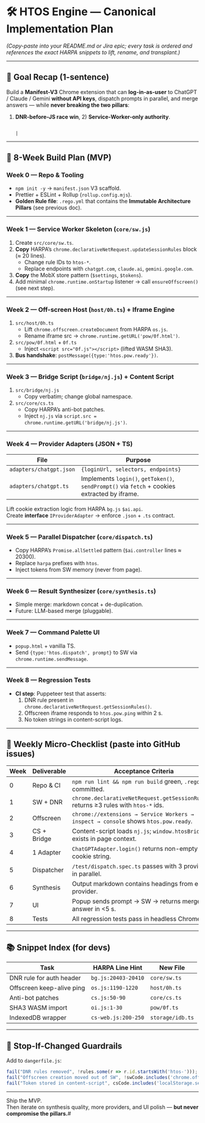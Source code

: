 # 🛠️ HTOS Engine — Canonical Implementation Plan  
*(Copy-paste into your README.md or Jira epic; every task is ordered and references the exact HARPA snippets to lift, rename, and transplant.)*

---

## 🎯 Goal Recap (1-sentence)
Build a **Manifest-V3** Chrome extension that can **log-in-as-user** to ChatGPT / Claude / Gemini **without API keys**, dispatch prompts in parallel, and merge answers — while **never breaking the two pillars**:  
1) **DNR-before-JS race win**, 2) **Service-Worker-only authority**.

                                                                                                                               |

---

## 📅 8-Week Build Plan (MVP)

### Week 0 — Repo & Tooling
- `npm init -y` → `manifest.json` V3 scaffold.  
- Prettier + ESLint + Rollup (`rollup.config.mjs`).  
- **Golden Rule file**: `.rego.yml` that contains the **Immutable Architecture Pillars** (see previous doc).  

---

### Week 1 — Service Worker Skeleton (`core/sw.js`)
1. Create `src/core/sw.ts`.  
2. **Copy** HARPA’s `chrome.declarativeNetRequest.updateSessionRules` block (≈ 20 lines).  
   - Change rule IDs to `htos-*`.  
   - Replace endpoints with `chatgpt.com`, `claude.ai`, `gemini.google.com`.  
3. **Copy** the MobX store pattern (`$settings`, `$tokens`).  
4. Add minimal `chrome.runtime.onStartup` listener → call `ensureOffscreen()` (see next step).

---

### Week 2 — Off-screen Host (`host/0h.ts`) + Iframe Engine
1. `src/host/0h.ts`  
   - Lift `chrome.offscreen.createDocument` from HARPA `os.js`.  
   - Rename iframe src → `chrome.runtime.getURL('pow/0f.html')`.  
2. `src/pow/0f.html` + `0f.ts`  
   - Inject `<script src="0f.js"></script>` (lifted WASM SHA3).  
3. **Bus handshake**: `postMessage({type:'htos.pow.ready'})`.

---

### Week 3 — Bridge Script (`bridge/nj.js`) + Content Script
1. `src/bridge/nj.js`  
   - Copy verbatim; change global namespace.  
2. `src/core/cs.ts`  
   - Copy HARPA’s anti-bot patches.  
   - Inject `nj.js` via `script.src = chrome.runtime.getURL('bridge/nj.js')`.

---

### Week 4 — Provider Adapters (JSON + TS)
| File | Purpose |
|------|---------|
| `adapters/chatgpt.json` | `{loginUrl, selectors, endpoints}` |
| `adapters/chatgpt.ts` | Implements `login()`, `getToken()`, `sendPrompt()` via `fetch` + cookies extracted by iframe. |
Lift cookie extraction logic from HARPA `bg.js` `$ai.api`.  
Create **interface** `IProviderAdapter` → enforce `.json` + `.ts` contract.

---

### Week 5 — Parallel Dispatcher (`core/dispatch.ts`)
- Copy HARPA’s `Promise.allSettled` pattern (`$ai.controller` lines ≈ 20300).  
- Replace `harpa` prefixes with `htos`.  
- Inject tokens from SW memory (never from page).

---

### Week 6 — Result Synthesizer (`core/synthesis.ts`)
- Simple merge: markdown concat + de-duplication.  
- Future: LLM-based merge (pluggable).

---

### Week 7 — Command Palette UI
- `popup.html` + vanilla TS.  
- Send `{type:'htos.dispatch', prompt}` to SW via `chrome.runtime.sendMessage`.

---

### Week 8 — Regression Tests
- **CI step**: Puppeteer test that asserts:  
  1. DNR rule present in `chrome.declarativeNetRequest.getSessionRules()`.  
  2. Offscreen iframe responds to `htos.pow.ping` within 2 s.  
  3. No token strings in content-script logs.

---

## 🔄 Weekly Micro-Checklist (paste into GitHub issues)

| Week | Deliverable | Acceptance Criteria |
|------|-------------|---------------------|
| 0 | Repo & CI | `npm run lint && npm run build` green, `.rego.yml` committed. |
| 1 | SW + DNR | `chrome.declarativeNetRequest.getSessionRules()` returns ≥3 rules with `htos-*` ids. |
| 2 | Offscreen | `chrome://extensions → Service Workers → inspect → console` shows `htos.pow.ready`. |
| 3 | CS + Bridge | Content-script loads `nj.js`; `window.htosBridge` exists in page context. |
| 4 | 1 Adapter | `ChatGPTAdapter.login()` returns non-empty cookie string. |
| 5 | Dispatcher | `/test/dispatch.spec.ts` passes with 3 providers in parallel. |
| 6 | Synthesis | Output markdown contains headings from each provider. |
| 7 | UI | Popup sends prompt → SW → returns merged answer in <5 s. |
| 8 | Tests | All regression tests pass in headless Chrome. |

---

## 📚 Snippet Index (for devs)

| Task | HARPA Line Hint | New File |
|------|-----------------|----------|
| DNR rule for auth header | `bg.js:20403-20410` | `core/sw.ts` |
| Offscreen keep-alive ping | `os.js:1190-1220` | `host/0h.ts` |
| Anti-bot patches | `cs.js:50-90` | `core/cs.ts` |
| SHA3 WASM import | `oi.js:1-30` | `pow/0f.ts` |
| IndexedDB wrapper | `cs-web.js:200-250` | `storage/idb.ts` |

---

## 🚨 Stop-If-Changed Guardrails

Add to `dangerfile.js`:
```js
fail("DNR rules removed", !rules.some(r => r.id.startsWith('htos-')));
fail("Offscreen creation moved out of SW", !swCode.includes('chrome.offscreen.createDocument'));
fail("Token stored in content-script", csCode.includes('localStorage.setItem("token"'));
```

---

Ship the MVP.  
Then iterate on synthesis quality, more providers, and UI polish — **but never compromise the pillars.**#